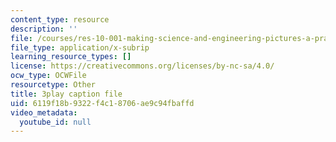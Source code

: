 ```yaml
---
content_type: resource
description: ''
file: /courses/res-10-001-making-science-and-engineering-pictures-a-practical-guide-to-presenting-your-work-spring-2016/6119f18b9322f4c18706ae9c94fbaffd_h0LYxgHiMDE.srt
file_type: application/x-subrip
learning_resource_types: []
license: https://creativecommons.org/licenses/by-nc-sa/4.0/
ocw_type: OCWFile
resourcetype: Other
title: 3play caption file
uid: 6119f18b-9322-f4c1-8706-ae9c94fbaffd
video_metadata:
  youtube_id: null
---
```

